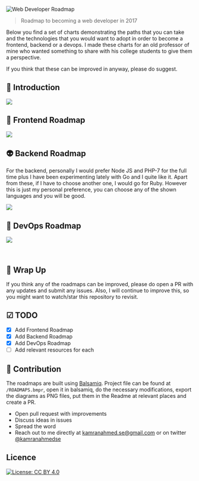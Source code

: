 ![Web Developer Roadmap](http://i.imgur.com/GyvcunJ.png)

> Roadmap to becoming a web developer in 2017

Below you find a set of charts demonstrating the paths that you can take and the technologies that you would want to adopt in order to become a frontend, backend or a devops. I made these charts for an old professor of mine who wanted something to share with his college students to give them a perspective.

If you think that these can be improved in anyway, please do suggest.

## 🚀 Introduction

![](https://i.imgur.com/KxH9c5S.png)

## 🎨 Frontend Roadmap

![](https://i.imgur.com/RsttkRo.png)

## 👽 Backend Roadmap

For the backend, personally I would prefer Node JS and PHP-7 for the full time plus I have been experimenting lately with Go and I quite like it. Apart from these, if I have to choose another one, I would go for Ruby. However this is just my personal preference, you can choose any of the shown languages and you will be good.

![](http://i.imgur.com/NYe0Md6.png)

## 👷 DevOps Roadmap

![](https://i.imgur.com/l2KNHYI.png)

<br>

## 🚦 Wrap Up

If you think any of the roadmaps can be improved, please do open a PR with any updates and submit any issues. Also, I will continue to improve this, so you might want to watch/star this repository to revisit.

## ☑ TODO

- [X] Add Frontend Roadmap
- [X] Add Backend Roadmap
- [X] Add DevOps Roadmap
- [ ] Add relevant resources for each

## 👬 Contribution

The roadmaps are built using [Balsamiq](https://balsamiq.com/products/mockups/). Project file can be found at `/ROADMAPS.bmpr`, open it in balsamiq, do the necessary modifications, export the diagrams as PNG files, put them in the Readme at relevant places and create a PR.

- Open pull request with improvements
- Discuss ideas in issues
- Spread the word
- Reach out to me directly at kamranahmed.se@gmail.com or on twitter [@kamranahmedse](http://twitter.com/kamranahmedse)

## Licence

[![License: CC BY 4.0](https://img.shields.io/badge/License-CC%20BY%204.0-lightgrey.svg)](https://creativecommons.org/licenses/by/4.0/)
